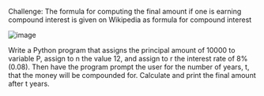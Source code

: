Challenge: The formula for computing the final amount if one is earning compound interest is given on Wikipedia as
formula for compound interest

![image](https://user-images.githubusercontent.com/103328611/199859841-92328d1d-92d4-4b69-b708-b3ed64fb3aa8.png)

Write a Python program that assigns the principal amount of 10000 to variable P, assign to n the value 12, and assign to r the interest rate of 8% (0.08). Then have the program prompt the user for the number of years, t, that the money will be compounded for. Calculate and print the final amount after t years.
